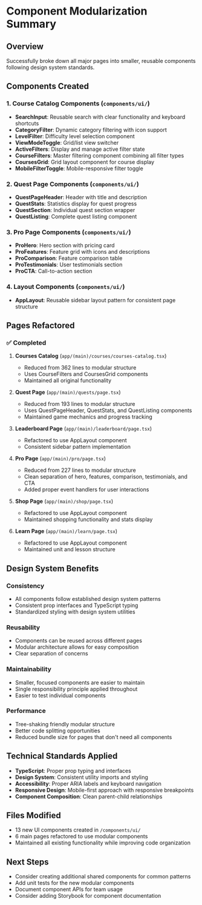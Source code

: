# Component Modularization Summary

## Overview
Successfully broke down all major pages into smaller, reusable components following design system standards.

## Components Created

### 1. Course Catalog Components (`components/ui/`)
- **SearchInput**: Reusable search with clear functionality and keyboard shortcuts
- **CategoryFilter**: Dynamic category filtering with icon support  
- **LevelFilter**: Difficulty level selection component
- **ViewModeToggle**: Grid/list view switcher
- **ActiveFilters**: Display and manage active filter state
- **CourseFilters**: Master filtering component combining all filter types
- **CoursesGrid**: Grid layout component for course display
- **MobileFilterToggle**: Mobile-responsive filter toggle

### 2. Quest Page Components (`components/ui/`)
- **QuestPageHeader**: Header with title and description
- **QuestStats**: Statistics display for quest progress
- **QuestSection**: Individual quest section wrapper
- **QuestListing**: Complete quest listing component

### 3. Pro Page Components (`components/ui/`)
- **ProHero**: Hero section with pricing card
- **ProFeatures**: Feature grid with icons and descriptions
- **ProComparison**: Feature comparison table
- **ProTestimonials**: User testimonials section
- **ProCTA**: Call-to-action section

### 4. Layout Components (`components/ui/`)
- **AppLayout**: Reusable sidebar layout pattern for consistent page structure

## Pages Refactored

### ✅ Completed
1. **Courses Catalog** (`app/(main)/courses/courses-catalog.tsx`)
   - Reduced from 362 lines to modular structure
   - Uses CourseFilters and CoursesGrid components
   - Maintained all original functionality

2. **Quest Page** (`app/(main)/quests/page.tsx`)
   - Reduced from 193 lines to modular structure
   - Uses QuestPageHeader, QuestStats, and QuestListing components
   - Maintained game mechanics and progress tracking

3. **Leaderboard Page** (`app/(main)/leaderboard/page.tsx`)
   - Refactored to use AppLayout component
   - Consistent sidebar pattern implementation

4. **Pro Page** (`app/(main)/pro/page.tsx`)
   - Reduced from 227 lines to modular structure
   - Clean separation of hero, features, comparison, testimonials, and CTA
   - Added proper event handlers for user interactions

5. **Shop Page** (`app/(main)/shop/page.tsx`)
   - Refactored to use AppLayout component
   - Maintained shopping functionality and stats display

6. **Learn Page** (`app/(main)/learn/page.tsx`)
   - Refactored to use AppLayout component
   - Maintained unit and lesson structure

## Design System Benefits

### Consistency
- All components follow established design system patterns
- Consistent prop interfaces and TypeScript typing
- Standardized styling with design system utilities

### Reusability
- Components can be reused across different pages
- Modular architecture allows for easy composition
- Clear separation of concerns

### Maintainability
- Smaller, focused components are easier to maintain
- Single responsibility principle applied throughout
- Easier to test individual components

### Performance
- Tree-shaking friendly modular structure
- Better code splitting opportunities
- Reduced bundle size for pages that don't need all components

## Technical Standards Applied

- **TypeScript**: Proper prop typing and interfaces
- **Design System**: Consistent utility imports and styling
- **Accessibility**: Proper ARIA labels and keyboard navigation
- **Responsive Design**: Mobile-first approach with responsive breakpoints
- **Component Composition**: Clean parent-child relationships

## Files Modified
- 13 new UI components created in `/components/ui/`
- 6 main pages refactored to use modular components
- Maintained all existing functionality while improving code organization

## Next Steps
- Consider creating additional shared components for common patterns
- Add unit tests for the new modular components
- Document component APIs for team usage
- Consider adding Storybook for component documentation